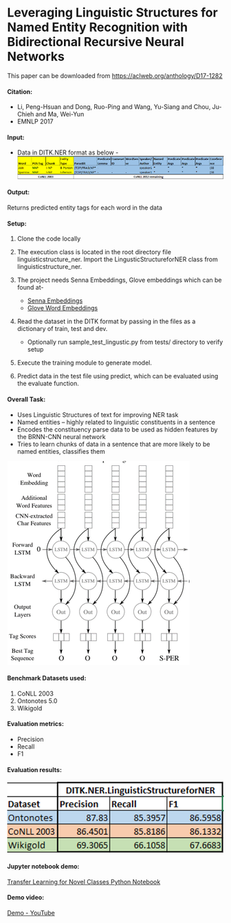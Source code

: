 Leveraging Linguistic Structures for Named Entity Recognition with Bidirectional Recursive Neural Networks
===========================================================================================================
This paper can be downloaded from https://aclweb.org/anthology/D17-1282

#### Citation: 
- Li, Peng-Hsuan  and  Dong, Ruo-Ping  and  Wang, Yu-Siang  and  Chou, Ju-Chieh  and  Ma, Wei-Yun
- EMNLP 2017

#### Input:
 - Data in DITK.NER format as below - 
 ![DITK format](resources/ditk-format.png)
 
#### Output:
Returns predicted entity tags for each word in the data

#### Setup:
1. Clone the code locally
2. The execution class is located in the root directory file linguisticstructure_ner. 
    Import the LingusticStructureforNER class from linguisticstructure_ner.     
3. The project needs Senna Embeddings, Glove embeddings which can be found at- 
   
   - [Senna Embeddings](https://ronan.collobert.com/senna/)
   - [Glove Word Embeddings](http://nlp.stanford.edu/data/glove.42B.300d.zip)
   
4. Read the dataset in the DITK format by passing in the files as a dictionary of train, test and dev.
    - Optionally run sample_test_lingustic.py from tests/ directory to verify setup
5. Execute the training module to generate model. 
6. Predict data in the test file using predict, which can be evaluated using the evaluate function.

#### Overall Task:
- Uses Linguistic Structures of text for improving NER task
- Named entities – highly related to linguistic constituents in a sentence
- Encodes the constituency parse data to be used as hidden features by the BRNN-CNN neural network
- Tries to learn chunks of data in a sentence that are more likely to be named entities, classifies them 

![BiLSTM-CNN](resources/tf-arch.png)
 
#### Benchmark Datasets used:
 1. CoNLL 2003 
 2. Ontonotes 5.0 
 3. Wikigold
 
 #### Evaluation metrics:
 - Precision
 - Recall
 - F1

 #### Evaluation results: 
 ![Author results](resources/tf-own.png)
 
 #### Jupyter notebook demo:
 [Transfer Learning for Novel Classes Python Notebook](LinguisticStructureNER_demo.ipynb)
 
 #### Demo video:
 [Demo - YouTube](https://youtu.be/hrRiVkBPbQo)
 
